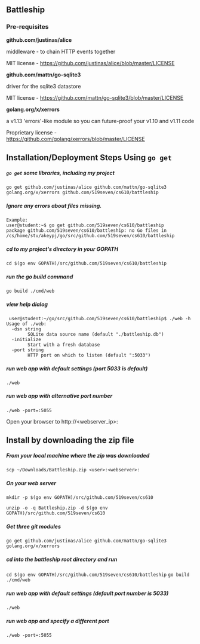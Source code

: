 ## Battleship

### Pre-requisites

**github.com/justinas/alice**

middleware - to chain HTTP events together

MIT license - https://github.com/justinas/alice/blob/master/LICENSE

**github.com/mattn/go-sqlite3**

driver for the sqlite3 datastore

MIT license - https://github.com/mattn/go-sqlite3/blob/master/LICENSE

**golang.org/x/xerrors**

a v1.13 'errors'-like module so you can future-proof your v1.10 and v1.11 code

Proprietary license - https://github.com/golang/xerrors/blob/master/LICENSE

## Installation/Deployment Steps Using `go get`

##### `go get` some libraries, including my project
`go get github.com/justinas/alice github.com/mattn/go-sqlite3 golang.org/x/xerrors github.com/519seven/cs610/battleship`

##### Ignore any errors about files missing.
```
Example:
user@student:~$ go get github.com/519seven/cs610/battleship
package github.com/519seven/cs610/battleship: no Go files in /cs/home/stu/akeypj/go/src/github.com/519seven/cs610/battleship
```
##### cd to my project's directory in your GOPATH
`cd $(go env GOPATH)/src/github.com/519seven/cs610/battleship`

##### run the go build command
`go build ./cmd/web`

##### view help dialog
```
 user@student:~/go/src/github.com/519seven/cs610/battleship$ ./web -h
Usage of ./web:
  -dsn string
        SQLite data source name (default "./battleship.db")
  -initialize
        Start with a fresh database
  -port string
        HTTP port on which to listen (default ":5033")
```
   
##### run web app with default settings (port 5033 is default)
`./web`

##### run web app with alternative port number
`./web -port=:5055`

Open your browser to http://<webserver_ip>:<port>


## Install by downloading the zip file

##### From your local machine where the zip was downloaded
`scp ~/Downloads/Battleship.zip <user>:<webserver>:`

##### On your web server
`mkdir -p $(go env GOPATH)/src/github.com/519seven/cs610`

`unzip -o -q Battleship.zip -d $(go env GOPATH)/src/github.com/519seven/cs610`

##### Get three git modules
`go get github.com/justinas/alice github.com/mattn/go-sqlite3 golang.org/x/xerrors`

##### cd into the battleship root directory and run
`cd $(go env GOPATH)/src/github.com/519seven/cs610/battleship`
`go build ./cmd/web`

##### run web app with default settings (default port number is 5033)
`./web`

##### run web app and specify a different port
`./web -port=:5055`
